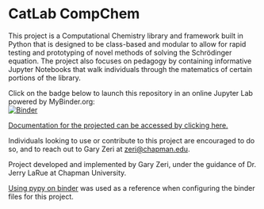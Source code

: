 # CatLab CompChem
This project is a Computational Chemistry library and framework built in Python that is designed to be class-based and modular to allow for rapid testing and prototyping of novel methods of solving the Schrödinger equation. The project also focuses on pedagogy by containing informative Jupyter Notebooks that walk individuals through the matematics of certain portions of the library. 

Click on the badge below to launch this repository in an online Jupyter Lab powered by MyBinder.org: <br>
[![Binder](https://mybinder.org/badge_logo.svg)](https://mybinder.org/v2/gh/GaryZ700/CatLab_CompChem/master/?urlpath=lab)

<a href="https://github.com/GaryZ700/CatLab_CompChem/wiki">Documentation for the projected can be accessed by clicking here.</a> 

Individuals looking to use or contribute to this project are encouraged to do so, and to reach out to Gary Zeri at zeri@chapman.edu. 

Project developed and implemented by Gary Zeri, under the guidance of Dr. Jerry LaRue at Chapman University. 

<a href = "https://gist.github.com/bollwyvl/b5443c87c58b2e04ac5faba4d62ff232">Using pypy on binder</a> was used as a reference when configuring the binder files for this project. 
